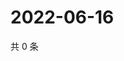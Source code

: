 # 2022-06-16

共 0 条

<!-- BEGIN WEIBO -->
<!-- 最后更新时间 Thu Jun 16 2022 22:13:50 GMT+0800 (China Standard Time) -->

<!-- END WEIBO -->
